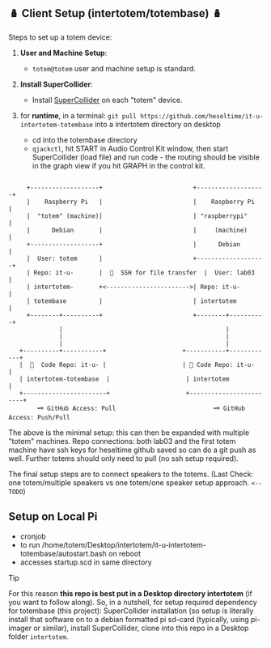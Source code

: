 ## 🪆 Client Setup (intertotem/totembase) 🪆

Steps to set up a totem device:

1. **User and Machine Setup**:
   - `totem@totem` user and machine setup is standard.

2. **Install SuperCollider**:
   - Install [SuperCollider](https://supercollider.github.io/download) on each "totem" device.

3. for **runtime**, in a terminal: `git pull https://github.com/heseltime/it-u-intertotem-totembase` into a intertotem directory on desktop
     - cd into the totembase directory 
     - `qjackctl`, hit START in Audio Control Kit window, then start SuperCollider (load file) and run code - the routing should be visible in the graph view if you hit GRAPH in the control kit.
  
   
```

     +-------------------+                         +-------------------+
     |    Raspberry Pi   |                         |    Raspberry Pi   |
     |  "totem" (machine)|                         | "raspberrypi"     |
     |      Debian       |                         |     (machine)     |
     +-------------------+                         |      Debian       |
     |  User: totem      |                         +-------------------+
     | Repo: it-u-       |  🔄  SSH for file transfer  |  User: lab03      |
     | intertotem-       +<----------------------->| Repo: it-u-       |
     | totembase         |                         | intertotem        |
     +--------+----------+                         +--------+----------+
              |                                             |  
              |                                             |
              |                                             |  
   +----------+-----------+                     +-----------+------------+
   |  📂  Code Repo: it-u- |                     | 📂 Code Repo: it-u-     |
   | intertotem-totembase  |                     | intertotem             |
   +-----------------------+                     +------------------------+
        🗝️ GitHub Access: Pull                           🗝️ GitHub Access: Push/Pull

```

The above is the minimal setup: this can then be expanded with multiple "totem" machines. Repo connections: both lab03 and the first totem machine have ssh keys for heseltime github saved so can do a git push as well. Further totems should only need to pull (no ssh setup required). 

The final setup steps are to connect speakers to the totems. (Last Check: one totem/multiple speakers vs one totem/one speaker setup approach. `<-- TODO`)

## Setup on Local Pi

* cronjob
* to run /home/totem/Desktop/intertotem/it-u-intertotem-totembase/autostart.bash on reboot
* accesses startup.scd in same directory

> [!TIP]
> For this reason **this repo is best put in a Desktop directory intertotem** (if you want to follow along).
> So, in a nutshell, for setup required dependency for totembase (this project): SuperCollider installation (so setup is literally install that software on to a debian formatted pi sd-card (typically, using pi-imager or similar), install SuperCollider, clone into this repo in a Desktop folder `intertotem`.
